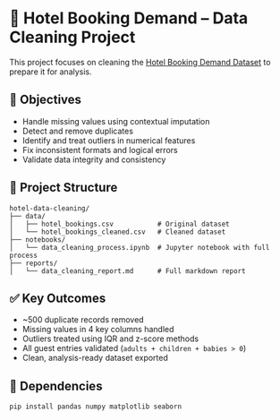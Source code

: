 # 🧹 Hotel Booking Demand – Data Cleaning Project

This project focuses on cleaning the [Hotel Booking Demand Dataset](https://www.kaggle.com/datasets/jessemostipak/hotel-booking-demand) to prepare it for analysis.

## 📌 Objectives

- Handle missing values using contextual imputation
- Detect and remove duplicates
- Identify and treat outliers in numerical features
- Fix inconsistent formats and logical errors
- Validate data integrity and consistency

## 📁 Project Structure

```text
hotel-data-cleaning/
├── data/
│   ├── hotel_bookings.csv           # Original dataset
│   └── hotel_bookings_cleaned.csv   # Cleaned dataset
├── notebooks/
│   └── data_cleaning_process.ipynb  # Jupyter notebook with full process
├── reports/
│   └── data_cleaning_report.md      # Full markdown report

```


## ✅ Key Outcomes

- ~500 duplicate records removed
- Missing values in 4 key columns handled
- Outliers treated using IQR and z-score methods
- All guest entries validated (`adults + children + babies > 0`)
- Clean, analysis-ready dataset exported

## 🔗 Dependencies

```bash
pip install pandas numpy matplotlib seaborn

```
